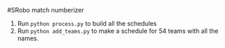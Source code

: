 #SRobo match numberizer

1. Run `python process.py` to build all the schedules
2. Run `python add_teams.py` to make a schedule for 54 teams with all the names.
